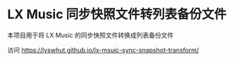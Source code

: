 # LX Music 同步快照文件转列表备份文件

本项目用于将 LX Music 的同步快照文件转换成列表备份文件

访问 https://lyswhut.github.io/lx-msuic-sync-snapshot-transform/

